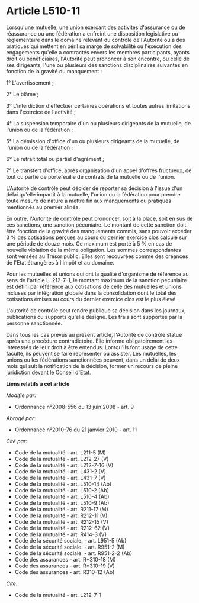 # Article L510-11

Lorsqu'une mutuelle, une union exerçant des activités d'assurance ou de réassurance ou une fédération a enfreint une
disposition législative ou réglementaire dans le domaine relevant du contrôle de l'Autorité ou a des pratiques qui mettent en
péril sa marge de solvabilité ou l'exécution des engagements qu'elle a contractés envers les membres participants, ayants
droit ou bénéficiaires, l'Autorité peut prononcer à son encontre, ou celle de ses dirigeants, l'une ou plusieurs des
sanctions disciplinaires suivantes en fonction de la gravité du manquement : 

1° L'avertissement ; 

2° Le blâme ; 

3° L'interdiction d'effectuer certaines opérations et toutes autres limitations dans l'exercice de l'activité ; 

4° La suspension temporaire d'un ou plusieurs dirigeants de la mutuelle, de l'union ou de la fédération ; 

5° La démission d'office d'un ou plusieurs dirigeants de la mutuelle, de l'union ou de la fédération ; 

6° Le retrait total ou partiel d'agrément ; 

7° Le transfert d'office, après organisation d'un appel d'offres fructueux, de tout ou partie de portefeuille de contrats de
la mutuelle ou de l'union.

L'Autorité de contrôle peut décider de reporter sa décision à l'issue d'un délai qu'elle impartit à la mutuelle, l'union ou
la fédération pour prendre toute mesure de nature à mettre fin aux manquements ou pratiques mentionnés au premier alinéa. 

En outre, l'Autorité de contrôle peut prononcer, soit à la place, soit en sus de ces sanctions, une sanction pécuniaire. Le
montant de cette sanction doit être fonction de la gravité des manquements commis, sans pouvoir excéder 3 % des cotisations
perçues au cours du dernier exercice clos calculé sur une période de douze mois. Ce maximum est porté à 5 % en cas de
nouvelle violation de la même obligation. Les sommes correspondantes sont versées au Trésor public. Elles sont recouvrées
comme des créances de l'Etat étrangères à l'impôt et au domaine. 

Pour les mutuelles et unions qui ont la qualité d'organisme de référence au sens de l'article L. 212-7-1, le montant maximum
de la sanction pécuniaire est défini par référence aux cotisations de celle des mutuelles et unions incluses par intégration
globale dans la consolidation dont le total des cotisations émises au cours du dernier exercice clos est le plus élevé.

L'autorité de contrôle peut rendre publique sa décision dans les journaux, publications ou supports qu'elle désigne. Les
frais sont supportés par la personne sanctionnée. 

Dans tous les cas prévus au présent article, l'Autorité de contrôle statue après une procédure contradictoire. Elle informe
obligatoirement les intéressés de leur droit à être entendus. Lorsqu'ils font usage de cette faculté, ils peuvent se faire
représenter ou assister. Les mutuelles, les unions ou les fédérations sanctionnées peuvent, dans un délai de deux mois qui
suit la notification de la décision, former un recours de pleine juridiction devant le Conseil d'Etat.

**Liens relatifs à cet article**

_Modifié par_:

  - Ordonnance n°2008-556 du 13 juin 2008 - art. 9

_Abrogé par_:

  - Ordonnance n°2010-76 du 21 janvier 2010 - art. 11

_Cité par_:

  - Code de la mutualité - art. L211-5 (M)
  - Code de la mutualité - art. L212-27 (V)
  - Code de la mutualité - art. L212-7-16 (V)
  - Code de la mutualité - art. L431-2 (V)
  - Code de la mutualité - art. L431-7 (V)
  - Code de la mutualité - art. L510-14 (Ab)
  - Code de la mutualité - art. L510-2 (Ab)
  - Code de la mutualité - art. L510-4 (Ab)
  - Code de la mutualité - art. L510-9 (Ab)
  - Code de la mutualité - art. R211-17 (M)
  - Code de la mutualité - art. R212-11 (V)
  - Code de la mutualité - art. R212-15 (V)
  - Code de la mutualité - art. R212-62 (V)
  - Code de la mutualité - art. R414-3 (V)
  - Code de la sécurité sociale. - art. L951-5 (Ab)
  - Code de la sécurité sociale. - art. R951-2 (M)
  - Code de la sécurité sociale. - art. R951-2-2 (Ab)
  - Code des assurances - art. R*310-18 (M)
  - Code des assurances - art. R*310-19 (V)
  - Code des assurances - art. R310-12 (Ab)

_Cite_:

  - Code de la mutualité - art. L212-7-1
